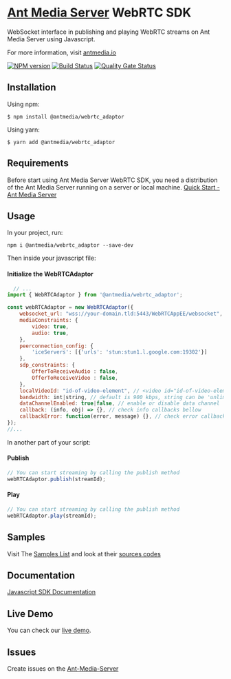 # [Ant Media Server](https://antmedia.io/) WebRTC SDK

WebSocket interface in publishing and playing WebRTC streams on Ant Media Server using Javascript.

For more information, visit [antmedia.io](https://antmedia.io)


[![NPM version](https://img.shields.io/badge/npm-v2.4.3-informational)](https://www.npmjs.com/package/@antmedia/webrtc_adaptor)
[![Build Status](https://api.travis-ci.com/ant-media/StreamApp.svg?branch=master)](https://app.travis-ci.com/github/ant-media/StreamApp)
[![Quality Gate Status](https://sonarcloud.io/api/project_badges/measure?project=io.antmedia%3Aant-media-server&metric=alert_status)](https://sonarcloud.io/dashboard?id=io.antmedia%3Aant-media-server)

## <a name="installation"></a>Installation

Using npm:
```shell
$ npm install @antmedia/webrtc_adaptor
```

Using yarn:
```shell
$ yarn add @antmedia/webrtc_adaptor
```

## <a name="requirements"></a>Requirements

Before start using Ant Media Server WebRTC SDK, you need a distribution of the Ant Media Server running on a server or local machine.
[Quick Start - Ant Media Server](https://resources.antmedia.io/docs/quick-start)

## <a name="usage">Usage

In your project, run:

```
npm i @antmedia/webrtc_adaptor --save-dev
```
Then inside your javascript file:
#### <a name="initialize">Initialize the WebRTCAdaptor
```javascript
  // ...
import { WebRTCAdaptor } from '@antmedia/webrtc_adaptor';

const webRTCAdaptor = new WebRTCAdaptor({
    websocket_url: "wss://your-domain.tld:5443/WebRTCAppEE/websocket",
    mediaConstraints: {
        video: true,
        audio: true,
    },
    peerconnection_config: {
        'iceServers': [{'urls': 'stun:stun1.l.google.com:19302'}]
    },
    sdp_constraints: {
        OfferToReceiveAudio : false,
        OfferToReceiveVideo : false,
    },
    localVideoId: "id-of-video-element", // <video id="id-of-video-element" autoplay muted></video>
    bandwidth: int|string, // default is 900 kbps, string can be 'unlimited'
    dataChannelEnabled: true|false, // enable or disable data channel
    callback: (info, obj) => {}, // check info callbacks bellow
    callbackError: function(error, message) {}, // check error callbacks bellow
});
//...
```
In another part of your script:
#### <a name="publish">Publish
```javascript
// You can start streaming by calling the publish method
webRTCAdaptor.publish(streamId);
```

#### <a name="play">Play
```javascript
// You can start streaming by calling the publish method
webRTCAdaptor.play(streamId);
```

## Samples
Visit The [Samples List](https://resources.antmedia.io/docs/sample-tools-and-applications) and look at their [sources codes](https://github.com/ant-media/StreamApp/tree/master/src/main/webapp)

## <a name="documentation">Documentation
[Javascript SDK Documentation](https://resources.antmedia.io/docs/javascript-sdk)

## <a name="livedemo">Live Demo
You can check our [live demo](https://antmedia.io/live-demo).

## <a name="issues">Issues
Create issues on the [Ant-Media-Server](https://github.com/ant-media/Ant-Media-Server/issues)


